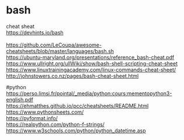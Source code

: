 # bash
cheat sheat<br>
https://devhints.io/bash<br> <br>
https://github.com/LeCoupa/awesome-cheatsheets/blob/master/languages/bash.sh <br>
https://ubuntu-maryland.org/presentations/reference_bash-cheat.pdf <br>
https://www.ullright.org/ullWiki/show/bash-shell-scripting-cheat-sheet <br>
https://www.linuxtrainingacademy.com/linux-commands-cheat-sheet/ <br>
http://johnstowers.co.nz/pages/bash-cheat-sheet.html <br>


#python
https://perso.limsi.fr/pointal/_media/python:cours:mementopython3-english.pdf<br>
https://ehmatthes.github.io/pcc/cheatsheets/README.html <br>
https://www.pythonsheets.com/ <br>
https://pyformat.info/ <br> 
https://realpython.com/python-f-strings/ <br> 
https://www.w3schools.com/python/python_datetime.asp <br>


